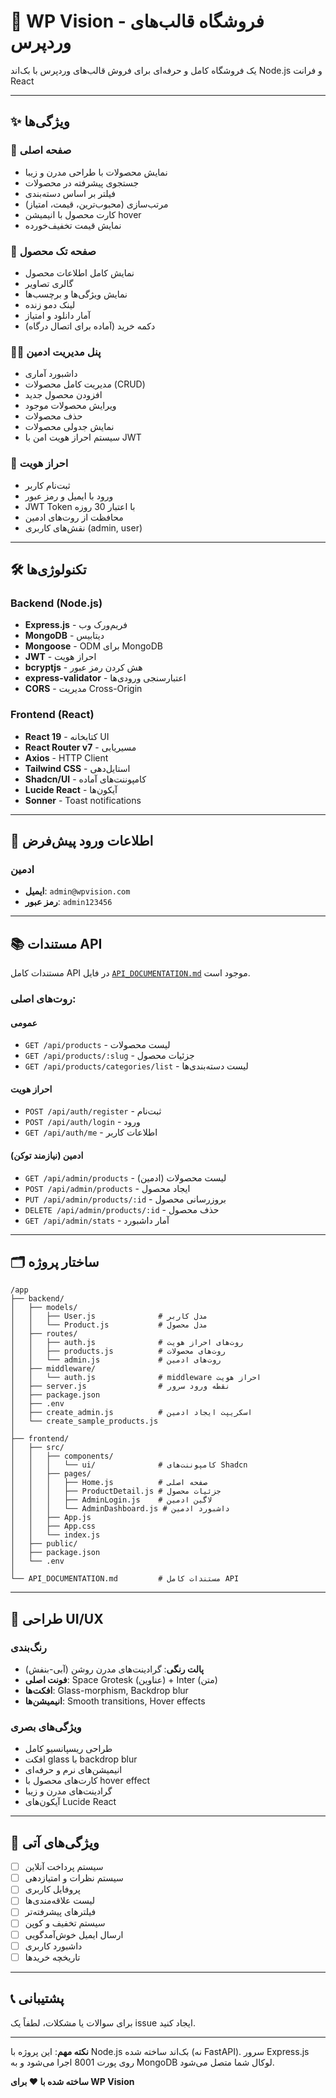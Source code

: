 # 🎨 WP Vision - فروشگاه قالب‌های وردپرس

یک فروشگاه کامل و حرفه‌ای برای فروش قالب‌های وردپرس با بک‌اند Node.js و فرانت React

---

## ✨ ویژگی‌ها

### 🎯 صفحه اصلی
- نمایش محصولات با طراحی مدرن و زیبا
- جستجوی پیشرفته در محصولات
- فیلتر بر اساس دسته‌بندی
- مرتب‌سازی (محبوب‌ترین، قیمت، امتیاز)
- کارت محصول با انیمیشن hover
- نمایش قیمت تخفیف‌خورده

### 📄 صفحه تک محصول
- نمایش کامل اطلاعات محصول
- گالری تصاویر
- نمایش ویژگی‌ها و برچسب‌ها
- لینک دمو زنده
- آمار دانلود و امتیاز
- دکمه خرید (آماده برای اتصال درگاه)

### 👨‍💼 پنل مدیریت ادمین
- داشبورد آماری
- مدیریت کامل محصولات (CRUD)
- افزودن محصول جدید
- ویرایش محصولات موجود
- حذف محصولات
- نمایش جدولی محصولات
- سیستم احراز هویت امن با JWT

### 🔐 احراز هویت
- ثبت‌نام کاربر
- ورود با ایمیل و رمز عبور
- JWT Token با اعتبار 30 روزه
- محافظت از روت‌های ادمین
- نقش‌های کاربری (admin, user)

---

## 🛠 تکنولوژی‌ها

### Backend (Node.js)
- **Express.js** - فریم‌ورک وب
- **MongoDB** - دیتابیس
- **Mongoose** - ODM برای MongoDB
- **JWT** - احراز هویت
- **bcryptjs** - هش کردن رمز عبور
- **express-validator** - اعتبارسنجی ورودی‌ها
- **CORS** - مدیریت Cross-Origin

### Frontend (React)
- **React 19** - کتابخانه UI
- **React Router v7** - مسیریابی
- **Axios** - HTTP Client
- **Tailwind CSS** - استایل‌دهی
- **Shadcn/UI** - کامپوننت‌های آماده
- **Lucide React** - آیکون‌ها
- **Sonner** - Toast notifications

---

## 🔑 اطلاعات ورود پیش‌فرض

### ادمین
- **ایمیل**: `admin@wpvision.com`
- **رمز عبور**: `admin123456`

---

## 📚 مستندات API

مستندات کامل API در فایل [`API_DOCUMENTATION.md`](./API_DOCUMENTATION.md) موجود است.

### روت‌های اصلی:

#### عمومی
- `GET /api/products` - لیست محصولات
- `GET /api/products/:slug` - جزئیات محصول
- `GET /api/products/categories/list` - لیست دسته‌بندی‌ها

#### احراز هویت
- `POST /api/auth/register` - ثبت‌نام
- `POST /api/auth/login` - ورود
- `GET /api/auth/me` - اطلاعات کاربر

#### ادمین (نیازمند توکن)
- `GET /api/admin/products` - لیست محصولات (ادمین)
- `POST /api/admin/products` - ایجاد محصول
- `PUT /api/admin/products/:id` - بروزرسانی محصول
- `DELETE /api/admin/products/:id` - حذف محصول
- `GET /api/admin/stats` - آمار داشبورد

---

## 🗂 ساختار پروژه

```
/app
├── backend/
│   ├── models/
│   │   ├── User.js              # مدل کاربر
│   │   └── Product.js           # مدل محصول
│   ├── routes/
│   │   ├── auth.js              # روت‌های احراز هویت
│   │   ├── products.js          # روت‌های محصولات
│   │   └── admin.js             # روت‌های ادمین
│   ├── middleware/
│   │   └── auth.js              # middleware احراز هویت
│   ├── server.js                # نقطه ورود سرور
│   ├── package.json
│   ├── .env
│   ├── create_admin.js          # اسکریپت ایجاد ادمین
│   └── create_sample_products.js
│
├── frontend/
│   ├── src/
│   │   ├── components/
│   │   │   └── ui/              # کامپوننت‌های Shadcn
│   │   ├── pages/
│   │   │   ├── Home.js          # صفحه اصلی
│   │   │   ├── ProductDetail.js # جزئیات محصول
│   │   │   ├── AdminLogin.js    # لاگین ادمین
│   │   │   └── AdminDashboard.js # داشبورد ادمین
│   │   ├── App.js
│   │   ├── App.css
│   │   └── index.js
│   ├── public/
│   ├── package.json
│   └── .env
│
└── API_DOCUMENTATION.md         # مستندات کامل API
```

---

## 🎨 طراحی UI/UX

### رنگ‌بندی
- **پالت رنگی**: گرادینت‌های مدرن روشن (آبی-بنفش)
- **فونت اصلی**: Space Grotesk (عناوین) + Inter (متن)
- **افکت‌ها**: Glass-morphism, Backdrop blur
- **انیمیشن‌ها**: Smooth transitions, Hover effects

### ویژگی‌های بصری
- طراحی ریسپانسیو کامل
- افکت glass با backdrop blur
- انیمیشن‌های نرم و حرفه‌ای
- کارت‌های محصول با hover effect
- گرادینت‌های مدرن و زیبا
- آیکون‌های Lucide React

---

## 🚀 ویژگی‌های آتی

- [ ] سیستم پرداخت آنلاین
- [ ] سیستم نظرات و امتیازدهی
- [ ] پروفایل کاربری
- [ ] لیست علاقه‌مندی‌ها
- [ ] فیلترهای پیشرفته‌تر
- [ ] سیستم تخفیف و کوپن
- [ ] ارسال ایمیل خوش‌آمدگویی
- [ ] داشبورد کاربری
- [ ] تاریخچه خریدها

---

## 📞 پشتیبانی

برای سوالات یا مشکلات، لطفاً یک issue ایجاد کنید.

---

**نکته مهم**: این پروژه با Node.js بک‌اند ساخته شده (نه FastAPI). سرور Express.js روی پورت 8001 اجرا می‌شود و به MongoDB لوکال شما متصل می‌شود.

**ساخته شده با ❤️ برای WP Vision**
